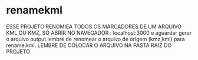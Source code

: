 # renamekml
ESSE PROJETO RENOMIEA TODOS OS MARCADORES DE UM ARQUIVO KML OU KMZ, SÓ ABRIR NO NAVEGADOR : localhost:3000 e aguardar gerar o arquivo output
lembre de renomear o arquivo de origem (kmz,kml) para rename.kml.
LEMBRE DE COLOCAR O ARQUIVO NA PASTA RAIZ DO PROJETO
